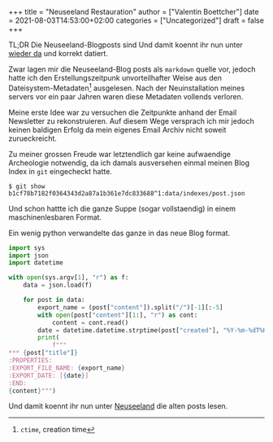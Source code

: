 +++
title = "Neuseeland Restauration"
author = ["Valentin Boettcher"]
date = 2021-08-03T14:53:00+02:00
categories = ["Uncategorized"]
draft = false
+++

TL;DR Die Neuseeland-Blogposts sind Und damit koennt ihr nun unter
[wieder da](/categories/neuseeland) und korrekt datiert.

Zwar lagen mir die Neuseeland-Blog posts als `markdown` quelle vor,
jedoch hatte ich den Erstellungszeitpunk unvorteilhafter Weise aus den
Dateisystem-Metadaten[^fn:1] ausgelesen. Nach der Neuinstallation meines
servers vor ein paar Jahren waren diese Metadaten vollends verloren.

Meine erste Idee war zu versuchen die Zeitpunkte anhand der Email
Newsletter zu rekonstruieren. Auf diesem Wege versprach ich mir jedoch
keinen baldigen Erfolg da mein eigenes Email Archiv nicht soweit
zurueckreicht.

Zu meiner grossen Freude war letztendlich gar keine aufwaendige
Archeologie notwendig, da ich damals ausversehen einmal meinen Blog
Index in `git` eingecheckt hatte.

```shell
$ git show b1cf78b7182f0364343d2a87a1b361e7dc833688^1:data/indexes/post.json
```

Und schon hattte ich die ganze Suppe (sogar vollstaendig) in einem
maschinenlesbaren Format.

Ein wenig python verwandelte das ganze in das neue Blog format.

```python
import sys
import json
import datetime

with open(sys.argv[1], "r") as f:
    data = json.load(f)

    for post in data:
        export_name = (post["content"]).split("/")[-1][:-5]
        with open(post["content"][1:], "r") as cont:
            content = cont.read()
        date = datetime.datetime.strptime(post["created"], "%Y-%m-%dT%H:%M:%S.%fZ")
        print(
            f"""
*** {post["title"]}
:PROPERTIES:
:EXPORT_FILE_NAME: {export_name}
:EXPORT_DATE: [{date}]
:END:
{content}""")
```

Und damit koennt ihr nun unter [Neuseeland](/categories/neuseeland) die alten posts lesen.

[^fn:1]: `ctime`, creation time